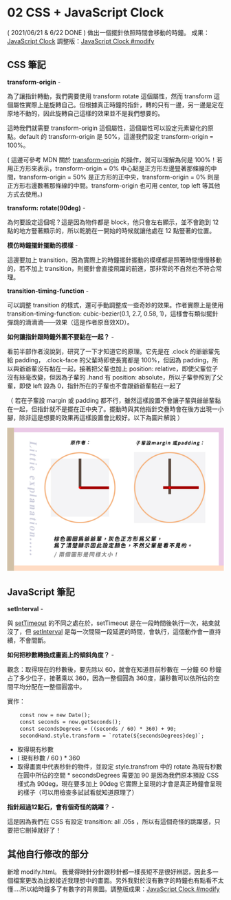 
# 02 CSS + JavaScript Clock 
( 2021/06/21 & 6/22 DONE ) 做出一個擺針依照時間會移動的時鐘。
成果：[JavaScript Clock](https://alice-nor.github.io/JavaScript30/02%20-%20CSS%20+%20JavaScript%20Clock/index.html) 調整版：[JavaScript Clock #modify](https://alice-nor.github.io/JavaScript30/02%20-%20CSS%20+%20JavaScript%20Clock/modify.html)

## CSS 筆記 ##

**transform-origin** - 

為了讓指針轉動，我們需要使用 transform rotate 這個屬性，然而 transform 這個屬性實際上是旋轉自己。但根據真正時鐘的指針，轉的只有一邊，另一邊是定在原地不動的，因此旋轉自己這樣的效果並不是我們想要的。

這時我們就需要 transform-origin 這個屬性，這個屬性可以設定元素變化的原點。default 的 transform-origin 是 50%，這邊我們設定 transform-origin  = 100%。

( 這邊可參考 MDN 關於 [transform-origin](https://developer.mozilla.org/zh-TW/docs/Web/CSS/transform-origin)  的操作，就可以理解為何是 100%！若用正方形來表示，transform-origin  = 0% 中心點是正方形左邊豎著那條線的中間，transform-origin  = 50% 是正方形的正中央，transform-origin  = 0% 則是正方形右邊數著那條線的中間。transform-origin 也可用 center, top left 等其他方式去使用。)

**transform: rotate(90deg)** - 

為何要設定這個呢？這是因為物件都是 block，他只會左右顯示，並不會跑到 12 點的地方豎著顯示的，所以乾脆在一開始的時候就讓他處在 12 點豎著的位置。

**模仿時鐘擺針擺動的模樣** - 

這邊要加上 transition，因為實際上的時鐘擺針擺動的模樣都是照著時間慢慢移動的，若不加上 transition，則擺針會直接飛躍的前進，那非常的不自然也不符合常理。

**transition-timing-function** - 

可以調整 transition 的樣式，還可手動調整成一些奇妙的效果。作者實際上是使用 transition-timing-function: cubic-bezier(0.1, 2.7, 0.58, 1)，這樣會有類似擺針彈跳的滴滴滴——效果（這是作者原音效XD）。

**如何讓指針跟時鐘外圍不要黏在一起？** - 

看前半部作者沒說到，研究了一下才知道它的原理。它先是在 .clock 的爺爺輩先給 padding， .clock-face 的父輩時即使長寬都是 100%，但因為 padding，所以與爺爺輩沒有黏在一起，接著把父輩也加上 position: relative，即使父輩位子沒有絲毫改變，但因為子輩的 .hand 有 position: absolute，所以子輩參照到了父輩，即使 left 設為 0，指針所在的子輩也不會跟爺爺輩黏在一起了

（ 若在子輩設 margin 或 padding 都不行，雖然這樣設置不會讓子輩與爺爺輩黏在一起，但指針就不是擺在正中央了。擺動時與其他指針交疊時會在後方出現一小腳，除非這是想要的效果再這樣設置會比較好。以下為圖片解說 ）

 ![image](https://github.com/Alice-nor/JavaScript30/blob/main/02%20-%20CSS%20%2B%20JavaScript%20Clock/clock.jpg)

## JavaScript 筆記 ##

**setInterval** - 

與 [setTimeout](https://developer.mozilla.org/zh-CN/docs/Web/API/WindowOrWorkerGlobalScope/setTimeout) 的不同之處在於，setTimeout 是在一段時間後執行一次，結束就沒了，但 [setInterval](https://developer.mozilla.org/zh-TW/docs/Web/API/WindowOrWorkerGlobalScope/setInterval) 是每一次間隔一段延遲的時間，會執行，這個動作會一直持續，不會間斷。

**如何把秒數轉換成畫面上的傾斜角度？** - 

觀念：取得現在的秒數後，要先除以 60，就會在知道目前秒數在 一分鐘 60 秒鐘占了多少位子，接著乘以 360，因為一整個圓為 360度，讓秒數可以依所佔的空間平均分配在一整個圓當中。 

實作： 

        const now = new Date();
        const seconds = now.getSeconds();
        const secondsDegrees = ((seconds / 60) * 360) + 90;
        secondHand.style.transform = `rotate(${secondsDegrees}deg)`;

* 取得現有秒數
* ( 現有秒數 / 60 ) * 360
* 取得畫面中代表秒針的物件，並設定 style.transfrom 中的 rotate 為現有秒數在圓中所佔的空間 * secondsDegrees 需要加 90 是因為我們原本預設 CSS 樣式為 90deg，現在要多加上 90deg 它實際上呈現的才會是真正時鐘會呈現的樣子（可以用檢查多試試看就知道原理了）

**指針超過12點石，會有個奇怪的跳躍？** - 

這是因為我們在 CSS 有設定 transition: all .05s ，所以有這個奇怪的跳躍感，只要把它刪掉就好了！

## 其他自行修改的部分 ##

新增 modify.html。
我覺得時針分針跟秒針都一樣長短不是很好辨認，因此多一個檔案更改為比較接近我理想中的畫面。另外我對於沒有數字的時鐘也有點看不太懂....所以給時鐘多了有數字的背景圖。調整版成果：[JavaScript Clock #modify](https://alice-nor.github.io/JavaScript30/02%20-%20CSS%20+%20JavaScript%20Clock/modify.html)


